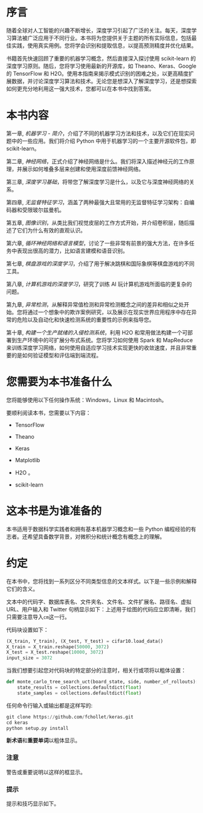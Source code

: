 # 序言

随着全球对人工智能的兴趣不断增长，深度学习引起了广泛的关注。每天，深度学习算法被广泛应用于不同行业。本书将为您提供关于主题的所有实际信息，包括最佳实践，使用真实用例。您将学会识别和提取信息，以提高预测精度并优化结果。

书籍首先快速回顾了重要的机器学习概念，然后直接深入探讨使用 scikit-learn 的深度学习原则。随后，您将学习使用最新的开源库，如 Theano、Keras、Google 的 TensorFlow 和 H2O。使用本指南来揭示模式识别的困难之处，以更高精度扩展数据，并讨论深度学习算法和技术。无论您是想深入了解深度学习，还是想探索如何更充分地利用这一强大技术，您都可以在本书中找到答案。

# 本书内容

第一章, *机器学习 - 简介*，介绍了不同的机器学习方法和技术，以及它们在现实问题中的一些应用。我们将介绍 Python 中用于机器学习的一个主要开源软件包，即 scikit-learn。

第二章, *神经网络*，正式介绍了神经网络是什么。我们将深入描述神经元的工作原理，并展示如何堆叠多层来创建和使用深度前馈神经网络。

第三章, *深度学习基础*，将带您了解深度学习是什么，以及它与深度神经网络的关系。

第四章, *无监督特征学习*，涵盖了两种最强大且常用的无监督特征学习架构：自编码器和受限玻尔兹曼机。

第五章, *图像识别*，从类比我们视觉皮层的工作方式开始，并介绍卷积层，随后描述了它们为什么有效的直观认识。

第六章, *循环神经网络和语言模型*，讨论了一些非常有前景的强大方法，在许多任务中表现出很高的潜力，比如语言建模和语音识别。

第七章, *棋盘游戏的深度学习*，介绍了用于解决跳棋和国际象棋等棋盘游戏的不同工具。

第八章, *计算机游戏的深度学习*，研究了训练 AI 玩计算机游戏所面临的更复杂的问题。

第九章, *异常检测*，从解释异常值检测和异常检测概念之间的差异和相似之处开始。您将通过一个想象中的欺诈案例研究，以及展示在现实世界应用程序中存在异常的危险以及自动化和快速检测系统的重要性的示例来指导您。

第十章, *构建一个生产就绪的入侵检测系统*，利用 H2O 和常用做法构建一个可部署到生产环境中的可扩展分布式系统。您将学习如何使用 Spark 和 MapReduce 来训练深度学习网络，如何使用自适应学习技术实现更快的收敛速度，并且非常重要的是如何验证模型和评估端到端流程。

# 您需要为本书准备什么

您将能够使用以下任何操作系统：Windows，Linux 和 Macintosh。

要顺利阅读本书，您需要以下内容：

+   TensorFlow

+   Theano

+   Keras

+   Matplotlib

+   H2O 。

+   scikit-learn

# 这本书是为谁准备的

本书适用于数据科学实践者和拥有基本机器学习概念和一些 Python 编程经验的有志者。还希望具备数学背景，对微积分和统计概念有概念上的理解。

# 约定

在本书中，您将找到一系列区分不同类型信息的文本样式。以下是一些示例和解释它们的含义。

文本中的代码字、数据库表名、文件夹名、文件名、文件扩展名、路径名、虚拟 URL、用户输入和 Twitter 句柄显示如下：上述用于绘图的代码应立即清晰，我们只需要注意导入`cm`这一行。

代码块设置如下：

```py
(X_train, Y_train), (X_test, Y_test) = cifar10.load_data()
X_train = X_train.reshape(50000, 3072)
X_test = X_test.reshape(10000, 3072)
input_size = 3072
```

当我们想要引起您对代码块的特定部分的注意时，相关行或项将以粗体设置：

```py
def monte_carlo_tree_search_uct(board_state, side, number_of_rollouts):
    state_results = collections.defaultdict(float)
    state_samples = collections.defaultdict(float)
```

任何命令行输入或输出都是这样写的:

```py
git clone https://github.com/fchollet/keras.git
cd keras
python setup.py install

```

**新术语**和**重要单词**以粗体显示。

### 注意

警告或重要说明以这样的框显示。

### 提示

提示和技巧显示如下。
